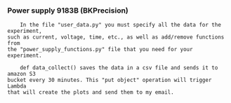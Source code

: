 ### Power supply 9183B (BKPrecision)

        In the file "user_data.py" you must specify all the data for the experiment, 
    such as current, voltage, time, etc., as well as add/remove functions from 
    the "power_supply_functions.py" file that you need for your experiment. 
    
        def data_collect() saves the data in a сsv file and sends it to amazon S3 
    bucket every 30 minutes. This "put object" operation will trigger Lambda 
    that will create the plots and send them to my email.
